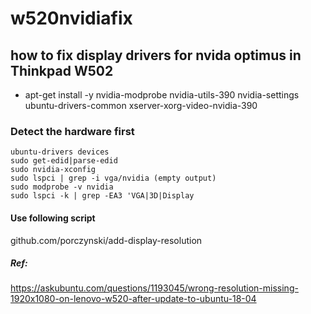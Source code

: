 # w520nvidiafix
## how to fix display drivers for nvida optimus in Thinkpad W502

* apt-get install -y nvidia-modprobe nvidia-utils-390 nvidia-settings ubuntu-drivers-common xserver-xorg-video-nvidia-390
### Detect the hardware first 
```
ubuntu-drivers devices
sudo get-edid|parse-edid
sudo nvidia-xconfig
sudo lspci | grep -i vga/nvidia (empty output)
sudo modprobe -v nvidia 
sudo lspci -k | grep -EA3 'VGA|3D|Display
```
#### Use following script
github.com/porczynski/add-display-resolution

##### Ref:
https://askubuntu.com/questions/1193045/wrong-resolution-missing-1920x1080-on-lenovo-w520-after-update-to-ubuntu-18-04
